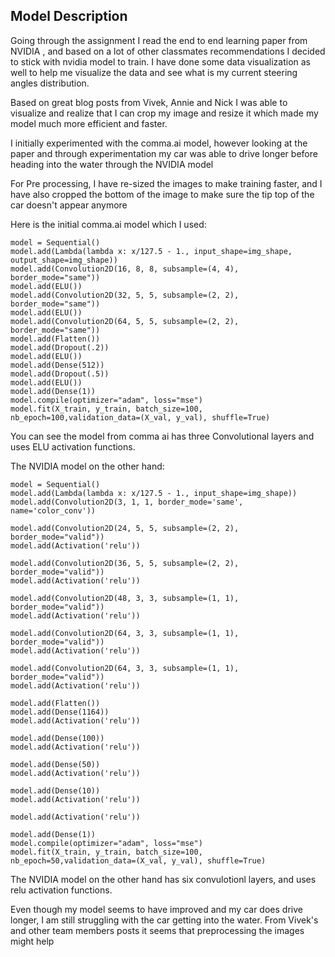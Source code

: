 ## Model Description
Going through the assignment I read the end to end learning paper from NVIDIA , and based on a lot of other
classmates recommendations I decided to stick with nvidia model to train. I have done some data visualization
as well to help me visualize the data and see what is my current steering angles distribution.

Based on great blog posts from Vivek, Annie and Nick I was able to visualize and realize that I can crop my image
and resize it which made my model much more efficient and faster.

I initially experimented with the comma.ai model, however looking at the paper and through experimentation my car
was able to drive longer before heading into the water through the NVIDIA model

For Pre processing, I have re-sized the images to make training faster, and I have also cropped the bottom of the image to make sure
the tip top of the car doesn't appear anymore

Here is the initial comma.ai model which I used:

````
model = Sequential()
model.add(Lambda(lambda x: x/127.5 - 1., input_shape=img_shape, output_shape=img_shape))
model.add(Convolution2D(16, 8, 8, subsample=(4, 4), border_mode="same"))
model.add(ELU())
model.add(Convolution2D(32, 5, 5, subsample=(2, 2), border_mode="same"))
model.add(ELU())
model.add(Convolution2D(64, 5, 5, subsample=(2, 2), border_mode="same"))
model.add(Flatten())
model.add(Dropout(.2))
model.add(ELU())
model.add(Dense(512))
model.add(Dropout(.5))
model.add(ELU())
model.add(Dense(1))
model.compile(optimizer="adam", loss="mse")
model.fit(X_train, y_train, batch_size=100, nb_epoch=100,validation_data=(X_val, y_val), shuffle=True)
````

You can see the model from comma ai has three Convolutional layers and uses ELU activation functions.

The NVIDIA model on the other hand:

````
model = Sequential()
model.add(Lambda(lambda x: x/127.5 - 1., input_shape=img_shape))
model.add(Convolution2D(3, 1, 1, border_mode='same', name='color_conv'))

model.add(Convolution2D(24, 5, 5, subsample=(2, 2), border_mode="valid"))
model.add(Activation('relu'))

model.add(Convolution2D(36, 5, 5, subsample=(2, 2), border_mode="valid"))
model.add(Activation('relu'))

model.add(Convolution2D(48, 3, 3, subsample=(1, 1), border_mode="valid"))
model.add(Activation('relu'))

model.add(Convolution2D(64, 3, 3, subsample=(1, 1), border_mode="valid"))
model.add(Activation('relu'))

model.add(Convolution2D(64, 3, 3, subsample=(1, 1), border_mode="valid"))
model.add(Activation('relu'))

model.add(Flatten())
model.add(Dense(1164))
model.add(Activation('relu'))

model.add(Dense(100))
model.add(Activation('relu'))

model.add(Dense(50))
model.add(Activation('relu'))

model.add(Dense(10))
model.add(Activation('relu'))

model.add(Activation('relu'))

model.add(Dense(1))
model.compile(optimizer="adam", loss="mse")
model.fit(X_train, y_train, batch_size=100, nb_epoch=50,validation_data=(X_val, y_val), shuffle=True)
````

The NVIDIA model on the other hand has six convulotionl layers, and uses relu activation functions.

Even though my model seems to have improved and my car does drive longer, I am still struggling with the car
getting into the water. From Vivek's and other team members posts it seems that preprocessing
the images might help
